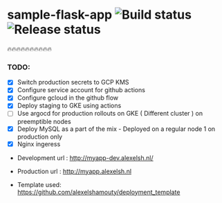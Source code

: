 # sample-flask-app ![Build status](https://github.com/alexelshamouty/sample-flask-app/actions/workflows/main.yml/badge.svg)![Release status](https://github.com/alexelshamouty/sample-flask-app/actions/workflows/release.yml/badge.svg)

🔥🔥🔥🔥🔥🔥🔥🔥🔥🔥

### TODO:
- [X] Switch production secrets to GCP KMS
- [X] Configure service account for github actions
- [X] Configure gcloud in the github flow
- [X] Deploy staging to GKE using actions
- [ ] Use argocd for production rollouts on GKE ( Different cluster ) on preemptible nodes
- [X] Deploy MySQL as a part of the mix - Deployed on a regular node 1 on production only
- [X] Nginx ingeress

- Development url : http://myapp-dev.alexelsh.nl/
- Production url : http://myapp.alexelsh.nl


- Template used: https://github.com/alexelshamouty/deployment_template
